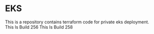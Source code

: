 # EKS
This is a repository contains terraform code for private eks deployment.
This Is Build 256
This Is Build 258
